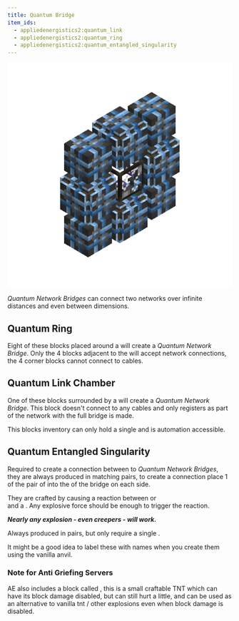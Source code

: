 ```yaml
---
title: Quantum Bridge
item_ids:
  - appliedenergistics2:quantum_link
  - appliedenergistics2:quantum_ring
  - appliedenergistics2:quantum_entangled_singularity
---
```


![A formed Quantum Network Bridge](../../../public/large/qnb.png)

_Quantum Network Bridges_ can connect two networks over infinite distances and even between dimensions.

## Quantum Ring

Eight of these blocks placed around a <ItemLink id="appliedenergistics2:quantum_link"/> will create a
_Quantum Network Bridge_. Only the 4 <ItemLink id="appliedenergistics2:quantum_ring"/> blocks adjacent to
the <ItemLink id="appliedenergistics2:quantum_link" /> will accept network connections,
the 4 corner blocks cannot connect to cables.

<RecipeFor id="appliedenergistics2:quantum_ring" />

## Quantum Link Chamber

One of these blocks surrounded by a <ItemLink id="appliedenergistics2:quantum_ring"/>
will create a _Quantum Network Bridge_. This block doesn't connect to any cables and only registers
as part of the network with the full bridge is made.

This blocks inventory can only hold a single <ItemLink id="appliedenergistics2:quantum_entangled_singularity"/> and is
automation accessible.

<RecipeFor id="appliedenergistics2:quantum_link" />

## Quantum Entangled Singularity

Required to create a connection between to _Quantum Network Bridges_, they are always produced in matching
pairs, to create a connection place 1 of the pair of <ItemLink
id="appliedenergistics2:quantum_entangled_singularity"/> into the <ItemLink id="appliedenergistics2:quantum_link" /> of
the bridge on each side.

They are crafted by causing a reaction between <ItemLink id="minecraft:ender_pearl"/> or <ItemLink id="ender_dust"/>  
and a <ItemLink id="appliedenergistics2:singularity"/>. Any explosive force should be enough to trigger the reaction.

**_Nearly any explosion - even creepers - will work._**

Always produced in pairs, but only require a single <ItemLink id="appliedenergistics2:singularity"/>.

It might be a good idea to label these with names when you create them using the vanilla anvil.

### Note for Anti Griefing Servers

AE also includes a block called <ItemLink
id="appliedenergistics2:tiny_tnt"/>, this is a small craftable TNT
which can have its block damage disabled, but can still hurt a little, and
can be used as an alternative to vanilla tnt / other explosions even when
block damage is disabled.
